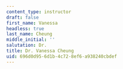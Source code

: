 ```yaml
---
content_type: instructor
draft: false
first_name: Vanessa
headless: true
last_name: Cheung
middle_initial: ''
salutation: Dr.
title: Dr. Vanessa Cheung
uid: 696d0d95-6d1b-4c72-8ef6-a938240cbdef
---
```

